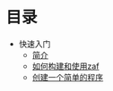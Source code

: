 ﻿# 目录

* 快速入门
	* [简介](introduction.md)
	* [如何构建和使用zaf](how-to-build-and-use-zaf.md)
	* [创建一个简单的程序](create-a-simple-program.md)